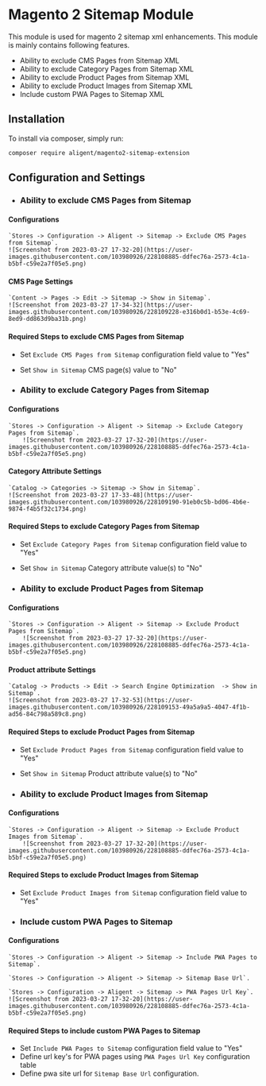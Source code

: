 # Magento 2 Sitemap Module
This module is used for magento 2 sitemap xml enhancements. This module is mainly contains following features.

- Ability to exclude CMS Pages from Sitemap XML
- Ability to exclude Category Pages from Sitemap XML
- Ability to exclude Product Pages from Sitemap XML
- Ability to exclude Product Images from Sitemap XML
- Include custom PWA Pages to Sitemap XML

## Installation
To install via composer, simply run:

```bash
composer require aligent/magento2-sitemap-extension
```

## Configuration and Settings

- ### Ability to exclude CMS Pages from Sitemap

#### Configurations
    `Stores -> Configuration -> Aligent -> Sitemap -> Exclude CMS Pages from Sitemap`.
    ![Screenshot from 2023-03-27 17-32-20](https://user-images.githubusercontent.com/103980926/228108885-ddfec76a-2573-4c1a-b5bf-c59e2a7f05e5.png)


#### CMS Page Settings
    `Content -> Pages -> Edit -> Sitemap -> Show in Sitemap`.
    ![Screenshot from 2023-03-27 17-34-32](https://user-images.githubusercontent.com/103980926/228109228-e316b0d1-b53e-4c69-8ed9-dd863d9ba31b.png)


#### Required Steps to exclude CMS Pages from Sitemap

- Set `Exclude CMS Pages from Sitemap` configuration field value to "Yes"
- Set `Show in Sitemap` CMS page(s) value to "No"

- ### Ability to exclude Category Pages from Sitemap

#### Configurations 
    `Stores -> Configuration -> Aligent -> Sitemap -> Exclude Category Pages from Sitemap`.
        ![Screenshot from 2023-03-27 17-32-20](https://user-images.githubusercontent.com/103980926/228108885-ddfec76a-2573-4c1a-b5bf-c59e2a7f05e5.png)

#### Category Attribute Settings
    `Catalog -> Categories -> Sitemap -> Show in Sitemap`.
    ![Screenshot from 2023-03-27 17-33-48](https://user-images.githubusercontent.com/103980926/228109190-91eb0c5b-bd06-4b6e-9874-f4b5f32c1734.png)


#### Required Steps to exclude Category Pages from Sitemap

- Set `Exclude Category Pages from Sitemap` configuration field value to "Yes"
- Set `Show in Sitemap` Category attribute value(s) to "No"

- ### Ability to exclude Product Pages from Sitemap

#### Configurations
    `Stores -> Configuration -> Aligent -> Sitemap -> Exclude Product Pages from Sitemap`.
        ![Screenshot from 2023-03-27 17-32-20](https://user-images.githubusercontent.com/103980926/228108885-ddfec76a-2573-4c1a-b5bf-c59e2a7f05e5.png)

#### Product attribute Settings
    `Catalog -> Products -> Edit -> Search Engine Optimization  -> Show in Sitemap`.
    ![Screenshot from 2023-03-27 17-32-53](https://user-images.githubusercontent.com/103980926/228109153-49a5a9a5-4047-4f1b-ad56-84c798a589c8.png)


#### Required Steps to exclude Product Pages from Sitemap

- Set `Exclude Product Pages from Sitemap` configuration field value to "Yes"
- Set `Show in Sitemap` Product attribute value(s) to "No"


- ### Ability to exclude Product Images from Sitemap

#### Configurations
    `Stores -> Configuration -> Aligent -> Sitemap -> Exclude Product Images from Sitemap`.
        ![Screenshot from 2023-03-27 17-32-20](https://user-images.githubusercontent.com/103980926/228108885-ddfec76a-2573-4c1a-b5bf-c59e2a7f05e5.png)

#### Required Steps to exclude Product Images from Sitemap

- Set `Exclude Product Images from Sitemap` configuration field value to "Yes"


- ### Include custom PWA Pages to Sitemap

#### Configurations
    `Stores -> Configuration -> Aligent -> Sitemap -> Include PWA Pages to Sitemap`.

    `Stores -> Configuration -> Aligent -> Sitemap -> Sitemap Base Url`.

    `Stores -> Configuration -> Aligent -> Sitemap -> PWA Pages Url Key`.
    ![Screenshot from 2023-03-27 17-32-20](https://user-images.githubusercontent.com/103980926/228108885-ddfec76a-2573-4c1a-b5bf-c59e2a7f05e5.png)

#### Required Steps to include custom PWA Pages to Sitemap

- Set `Include PWA Pages to Sitemap` configuration field value to "Yes"
- Define url key's for PWA pages using `PWA Pages Url Key` configuration table
- Define pwa site url for `Sitemap Base Url` configuration.
